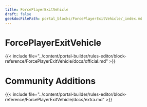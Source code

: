 ```yaml
---
title: ForcePlayerExitVehicle
draft: false
geekdocFilePath: portal_blocks/ForcePlayerExitVehicle/_index.md
---
```

# ForcePlayerExitVehicle
{{< include file="../content/portal-builder/rules-editor/block-reference/ForcePlayerExitVehicle/docs/official.md" >}}

# Community Additions

{{< include file="../content/portal-builder/rules-editor/block-reference/ForcePlayerExitVehicle/docs/extra.md" >}}
